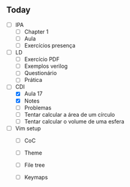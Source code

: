 ## Today
- [ ] IPA
	- [ ] Chapter 1
	- [ ] Aula
	- [ ] Exercícios presença
- [ ] LD
	- [ ] Exercício PDF
	- [ ] Exemplos verilog
	- [ ] Questionário
	- [ ] Prática
- [ ] CDI
	- [x] Aula 17
	- [x] Notes
	- [ ] Problemas
	- [ ] Tentar calcular a área de um círculo
	- [ ] Tentar calcular o volume de uma esfera
- [ ] Vim setup
	- [ ] CoC
	- [ ] Theme
	- [ ] File tree
	- [ ] Keymaps
	
